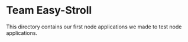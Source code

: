 # **Team Easy-Stroll**

This directory contains our first node applications we made to test node applications.